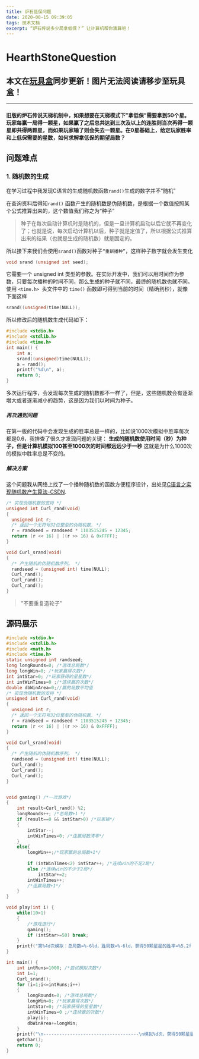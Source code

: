 ```yaml
---
title: 炉石低保问题
date: 2020-08-15 09:39:05
tags: 技术文档
excerpt: “炉石传说多少局拿低保？” 让计算机帮你演算吧！
---
```


# HearthStoneQuestion
## 本文在[玩具盒](https://www.hacbox.studio/)同步更新！图片无法阅读请移步至玩具盒！
------------

#### 旧版的炉石传说天梯机制中，如果想要在天梯模式下”拿低保”需要拿到50个星。玩家每赢一局得一颗星，如果赢了之后总共达到三次及以上的连胜则当次再得一颗星即共得两颗星，而如果玩家输了则会失去一颗星。在0星基础上，给定玩家胜率和上低保需要的星数，如何求解拿低保的期望局数？


## 问题难点
### 1. 随机数的生成

在学习过程中我发现C语言的生成随机数函数`rand()`生成的数字并不“随机”

在查询资料后得知`rand()` 函数产生的随机数是伪随机数，是根据一个数值按照某个公式推算出来的，这个数值我们称之为“种子”

> 种子在每次启动计算机时是随机的，但是一旦计算机启动以后它就不再变化了；也就是说，每次启动计算机以后，种子就是定值了，所以根据公式推算出来的结果（也就是生成的随机数）就是固定的。

所以接下来我们会使用`srand()`函数对种子`“重新播种”`，这样种子数字就会发生变化

```c
void srand (unsigned int seed);
```

它需要一个 unsigned int 类型的参数。在实际开发中，我们可以用时间作为参数，只要每次播种的时间不同，那么生成的种子就不同，最终的随机数也就不同。
使用 `<time.h> `头文件中的 `time()` 函数即可得到当前的时间（精确到秒），就像下面这样

```c
srand((unsigned)time(NULL));
```

所以修改后的随机数生成代码如下：

```c
#include <stdio.h>
#include <stdlib.h>
#include <time.h>
int main() {
    int a;
    srand((unsigned)time(NULL));
    a = rand();
    printf("%d\n", a);
    return 0;
}
```

多次运行程序，会发现每次生成的随机数都不一样了，但是，这些随机数会有逐渐增大或者逐渐减小的趋势，这是因为我们以时间为种子。

##### 再次遇到问题

在第一版的代码中会发现生成的胜率总是一样的，比如说1000次模拟中胜率每次都是0.6，我排查了很久才发现问题的关键：
**生成的随机数使用时间（秒）为种子，但是计算机模拟100甚至1000次的时间都远远少于一秒**
这就是为什么1000次的模拟中胜率总是不变的。

##### 解决方案
这个问题我从网络上找了一个播种随机数的函数方便程序设计，出处见[C语言之实现随机数产生算法-CSDN](https://blog.csdn.net/morixinguan/article/details/50704925 "C语言之实现随机数产生算法-CSDN").

```c
/* 实现伪随机数的支持 */
unsigned int Curl_rand(void)
{
  unsigned int r;
  /* 返回一个无符号32位整型的伪随机数. */
  r = randseed = randseed * 1103515245 + 12345;
  return (r << 16) | ((r >> 16) & 0xFFFF);
}

void Curl_srand(void)
{
  /* 产生随机的伪随机数序列。 */
  randseed = (unsigned int) time(NULL);
  Curl_rand();
  Curl_rand();
  Curl_rand();
}
```
> "不要重复造轮子"

## 源码展示

```c
#include <stdio.h>
#include <stdlib.h>
#include <math.h>
#include <time.h>
static unsigned int randseed;
long longRounds=0; /*游戏总局数*/
long longWin=0; /*玩家赢得次数*/
int intStar=0; /*玩家获得的星星数*/
int intWinTimes=0 ;/*连续赢的次数*/
double dbWinArea=0;//赢的局数平均值
/* 实现伪随机数的支持 */
unsigned int Curl_rand(void)
{
  unsigned int r;
  /* 返回一个无符号32位整型的伪随机数. */
  r = randseed = randseed * 1103515245 + 12345;
  return (r << 16) | ((r >> 16) & 0xFFFF);
}

void Curl_srand(void)
{
  /* 产生随机的伪随机数序列。 */
  randseed = (unsigned int) time(NULL);
  Curl_rand();
  Curl_rand();
  Curl_rand();
}


void gaming() /*一次游戏*/
{
	int result=Curl_rand() %2;
	longRounds++; /*总局数+1 */
	if (result==0 && intStar>0) /*玩家输*/
	{
		intStar--;
		intWinTimes=0; /*连赢局数清零*/
	}
	else{
		longWin++;/*玩家赢的总局数+1*/
		
		if (intWinTimes<2) intStar++; /*连续win的不足2局*/
		else /*连续win的不少于2局*/
			intStar+=2;
		intWinTimes++;
		/*连赢局数+1*/
	}
}

void play(int i) {
	while(10>1)
	{
		/*游戏进行*/
		gaming();
		if (intStar>=50) break;
	}
	printf("第%4d次模拟：总局数=%-6ld，胜局数=%-6ld，获得50颗星星的胜率=%5.2f ％\n",i,longRounds,longWin,100.00*longWin/longRounds);
}

int main() {
    int intRuns=1000; /*尝试模拟次数*/
	int i=1;
	Curl_srand();
	for (i=1;i<=intRuns;i++)
	{
		longRounds=0; /*游戏总局数*/
		longWin=0; /*玩家赢得次数*/
		intStar=0; /*玩家获得的星星数*/
		intWinTimes=0 ;/*连续赢的次数*/
		play(i);
		dbWinArea+=longWin;
	}
	printf("\n------------------------------------\n模拟%d次，获得50颗星星需要赢的次数平均值=%d",intRuns,(int)(dbWinArea/intRuns));
	getchar();
	return 0;
}
```
